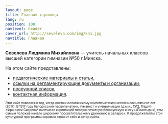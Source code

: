 ```yaml
---
layout: page
title: Главная страница
lang: ru
position: 100
navlevel: header
cover_url: http://seveleva.com/img/kn1.jpg
navtitle: Главная
---
```


**Се́велева Людмила Михайловна** — учитель начальных классов высшей категории гимназии №50 г.Минска.

На этом сайте представлены:

* [педагогические материалы и статьи](articles),<BR>
* [ссылки на регламентирующие документы и организации](links),<BR>
* [послужной список](cv),<BR>
* [контактная информация](contacts).

<div style="font-size: 70%">Этот сайт появился в год, когда восточнославянскому книгопечатанию исполнилось пятьсот лет (2017). В 1517 году белорусский первопечатник, гуманист и учёный-медик (д.м.н., 1512, Падуя) *Франциск Скорина* напечатал кириллицей первую печатную белорусскую книгу («Псалтырь»), тем самым положив начало широкому просветительскому движению в Беларуси. К продолжателям этой культурной программы скромно относит себя и автор сайта.</div>
